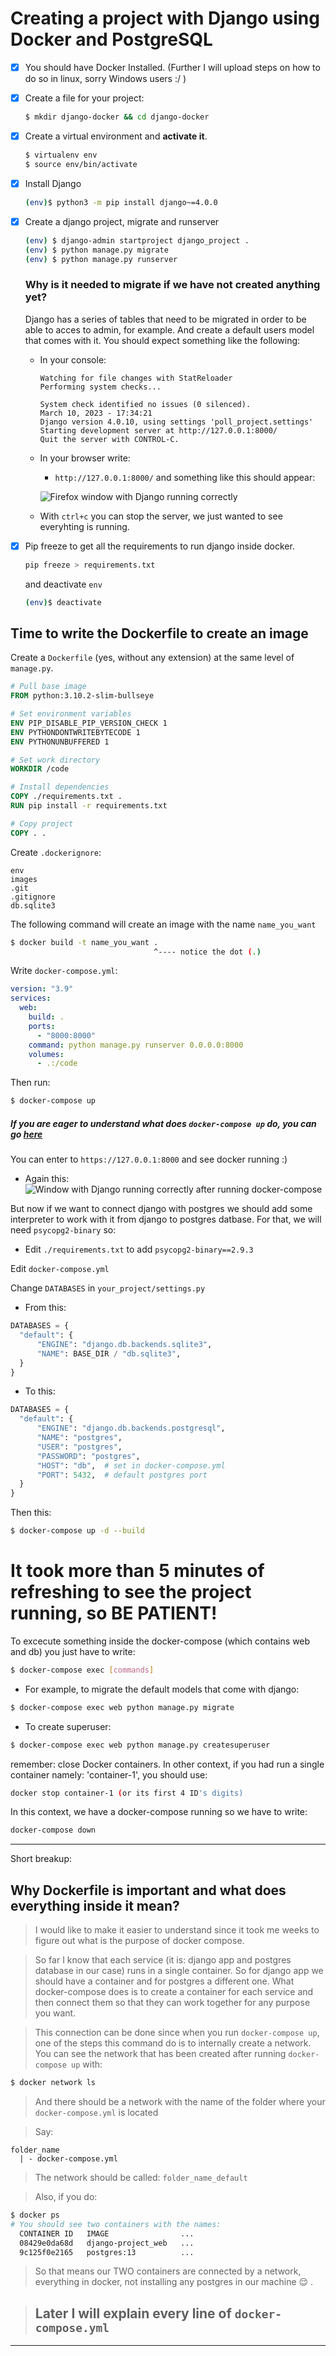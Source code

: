 # Creating a project with Django using Docker and PostgreSQL
- [x] You should have Docker Installed. (Further I will upload steps on how to do so in linux, sorry Windows users :/ )
- [x] Create a file for your project: 
  ```bash
  $ mkdir django-docker && cd django-docker
  ```

- [x] Create a virtual environment and **activate it**.
  ```bash
  $ virtualenv env
  $ source env/bin/activate
  ```
  
- [x] Install Django
  ```bash 
  (env)$ python3 -m pip install django~=4.0.0
  ```
- [x] Create a django project, migrate and runserver
  ```bash
  (env) $ django-admin startproject django_project .
  (env) $ python manage.py migrate
  (env) $ python manage.py runserver
  ```
  ### Why is it needed to migrate if we have not created anything yet? 
  Django has a series of tables that need to be  migrated in order to be able to acces to admin, for example. And create a default users model that comes with it.
  You should expect something like the following:
    - In your console:
      ```b
      Watching for file changes with StatReloader
      Performing system checks...

      System check identified no issues (0 silenced).
      March 10, 2023 - 17:34:21
      Django version 4.0.10, using settings 'poll_project.settings'
      Starting development server at http://127.0.0.1:8000/
      Quit the server with CONTROL-C.
      ```

    - In your browser write:
    
      - `http://127.0.0.1:8000/` and something like this should appear:
      
      ![Firefox window with Django running correctly](images/django_first_runserver.png)
  
    - With `ctrl+c` you can stop the server, we just wanted to see everyhting is running.

- [x] Pip freeze to get all the requirements to run django inside docker.
  ```bash
  pip freeze > requirements.txt
  ```
  and deactivate `env`
  ```bash
  (env)$ deactivate
  ```
## Time to write the Dockerfile to create an image
Create a `Dockerfile` (yes, without any extension) at the same level of `manage.py`.

```Dockerfile
# Pull base image
FROM python:3.10.2-slim-bullseye

# Set environment variables
ENV PIP_DISABLE_PIP_VERSION_CHECK 1
ENV PYTHONDONTWRITEBYTECODE 1
ENV PYTHONUNBUFFERED 1

# Set work directory
WORKDIR /code

# Install dependencies
COPY ./requirements.txt .
RUN pip install -r requirements.txt

# Copy project
COPY . .
```

Create `.dockerignore`:

```
env
images
.git
.gitignore
db.sqlite3
```

The following command will create an image with the name `name_you_want`

```bash
$ docker build -t name_you_want .
                                ^---- notice the dot (.)
```

Write `docker-compose.yml`:

```yml
version: "3.9"
services:
  web:
    build: .
    ports:
      - "8000:8000"
    command: python manage.py runserver 0.0.0.0:8000
    volumes:
      - .:/code
```
Then run:
```bash
$ docker-compose up
```
##### _If you are eager to understand what does `docker-compose up` do, you can go [here](#why-dockerfile-is-important-and-what-does-everything-inside-it-mean)_

You can enter to `https://127.0.0.1:8000` and see docker running :)
  - Again this:
    ![Window with Django running correctly after running docker-compose](images/django_first_runserver.png)

But now if we want to connect django with postgres we should add some interpreter to work with it from django to postgres datbase. For that, we will need `psycopg2-binary` so:

  - Edit `./requirements.txt` to add `psycopg2-binary==2.9.3`


Edit `docker-compose.yml`

Change `DATABASES` in `your_project/settings.py`

  - From this:
  ```py
  DATABASES = {
    "default": {
        "ENGINE": "django.db.backends.sqlite3",
        "NAME": BASE_DIR / "db.sqlite3",
    }
  }
  ```
  - To this:
  ```py
  DATABASES = {
    "default": {
        "ENGINE": "django.db.backends.postgresql",
        "NAME": "postgres",
        "USER": "postgres",
        "PASSWORD": "postgres",
        "HOST": "db",  # set in docker-compose.yml
        "PORT": 5432,  # default postgres port
    }
  }
  ```

Then this:
  ```bash
  $ docker-compose up -d --build
  ```

# It took more than 5 minutes of refreshing to see the project running, so BE PATIENT!

To excecute something inside the docker-compose (which contains web and db) you just have to write:
```bash
$ docker-compose exec [commands]
```


- For example, to migrate the default models that come with django:
```bash
$ docker-compose exec web python manage.py migrate
```
- To create superuser:
```bash
$ docker-compose exec web python manage.py createsuperuser
```

remember: close Docker containers.
In other context, if you had run a single container namely: 'container-1', you should use:
```bash
docker stop container-1 (or its first 4 ID's digits)
```
In this context, we have a docker-compose running so we have to write:

```bash
docker-compose down
```
--- 
Short breakup:
## Why Dockerfile is important and what does everything inside it mean?
> I would like to make it easier to understand since it took me weeks to figure out what is the purpose of docker compose. 

> So far I know that each service (it is: django app and postgres database in our case) runs in a single container. So for django app we should have a container and for postgres a different one. What docker-compose does is to create a container for each service and then connect them so that they can work together for any purpose you want. 

> This connection can be done since  when you run `docker-compose up`, one of the steps this command do is to internally create a network. You can see the network that has been created after running `docker-compose up` with:
```bash
$ docker network ls
```
>And there should be a network with the name of the folder where your `docker-compose.yml` is located

>Say:
```
folder_name
  | - docker-compose.yml
```
>The network should be called: `folder_name_default`

>Also, if you do:
```bash
$ docker ps
# You should see two containers with the names:
  CONTAINER ID   IMAGE                ...         
  08429e0da68d   django-project_web   ...
  9c125f0e2165   postgres:13          ...
```

>So that means our TWO containers are connected by a network, everything in docker, not installing any postgres in our machine :relieved: .

> ## Later I will explain every line of `docker-compose.yml`

---
